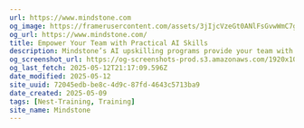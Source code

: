 ```yaml
---
url: https://www.mindstone.com
og_image: https://framerusercontent.com/assets/3jIjcVzeGt0ANlFsGvwWmC7geik.png
og_url: https://www.mindstone.com/
title: Empower Your Team with Practical AI Skills
description: Mindstone’s AI upskilling programs provide your team with the practical knowledge they need to apply AI in real-world scenarios.
og_screenshot_url: https://og-screenshots-prod.s3.amazonaws.com/1920x1080/80/false/bde615739b8beb78c6f2bd333b84f44fc3c78e3e6bc8c28e69225ebf953040a4.jpeg
og_last_fetch: 2025-05-12T21:17:09.596Z
date_modified: 2025-05-12
site_uuid: 72045edb-be8c-4d9c-87fd-4643c5713ba9
date_created: 2025-05-09
tags: [Nest-Training, Training]
site_name: Mindstone
---
```


